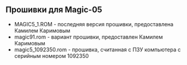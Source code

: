 ## Прошивки для Magic-05

- MAGIC5_1.ROM - последняя версия прошивки, предоставлена Камилем Каримовым
- magic91.rom - вариант прошивки, предоставлен Камилем Каримовым
- magic5_1092350.rom - прошивка, считанная с ПЗУ компьютера с серийным номером 1092350
